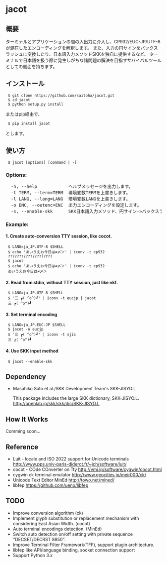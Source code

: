 
jacot
=====

概要
--------
 ターミナルとアプリケーションの間の入出力に介入し、CP932/EUC-JP/UTF-8が混在したエンコーディングを解釈します。
 また、入力の円サインをバックスラッシュに変換したり、日本語入力メソッドSKKを独自に提供するなど、
 ターミナルで日本語を扱う際に発生しがちな諸問題の解決を目指すサバイバルツールとしての側面を持ちます。

インストール
------------

```
 $ git clone https://github.com/saitoha/jacot.git
 $ cd jacot
 $ python setup.py install
```

またはpip経由で、

```
 $ pip install jacot
```

とします。

使い方
------

```
 $ jacot [options] [command | -]
```

### Options:
<pre>
  -h, --help            ヘルプメッセージを出力します。 
  -t TERM, --term=TERM  環境変数TERMを上書きします。
  -l LANG, --lang=LANG  環境変数LANGを上書きします。
  -o ENC, --outenc=ENC  出力エンコーディングを設定します。 
  -s, --enable-skk      SKK日本語入力メソッド、円サイン->バックスラッシュ変換を有効にします。 
</pre>

### Example:

#### 1. Create auto-conversion TTY session, like cocot.

```
 $ LANG=ja_JP.UTF-8 $SHELL
 $ echo 'あいうえお今日は≠〆＞' | iconv -t cp932
 ???????????????́??Y??
 $ jacot
 $ echo 'あいうえお今日は≠〆＞' | iconv -t cp932
 あいうえお今日は≠〆＞
```

#### 2. Read from stdin, without TTY session, just like nkf.

```
 $ LANG=ja_JP.UTF-8 $SHELL
 $ '三 ┏( ^o^)┛' | iconv -t eucjp | jacot
 三 ┏( ^o^)┛
```

#### 3. Set terminal encoding

```
 $ LANG=ja_JP.EUC-JP $SHELL
 $ jacot -o eucjp
 $ '三 ┏( ^o^)┛' | iconv -t sjis
 三 ┏( ^o^)┛
```

#### 4. Use SKK input method

```
 $ jacot --enable-skk
```

Dependency
----------
 - Masahiko Sato et al./SKK Development Team's SKK-JISYO.L

   This package includes the large SKK dictionary, SKK-JISYO.L.
   http://openlab.jp/skk/skk/dic/SKK-JISYO.L

How It Works
------------
Comming soon...

Reference
---------
 - Luit - locale and ISO 2022 support for Unicode terminals http://www.pps.univ-paris-diderot.fr/~jch/software/luit/
 - cocot - COde COnverter on Tty http://vmi.jp/software/cygwin/cocot.html
 - cygwin ck terminal emulator http://www.geocities.jp/meir000/ck/ 
 - Unicode Text Editor MinEd http://towo.net/mined/
 - libfep https://github.com/ueno/libfep

TODO
-----
 - Improve conversion algorithm (ck)
 - Implement glyph substitution or replacement mechanism with considering East Asian Width. (cocot)
 - Auto terminal encodings detection. (MinEd)
 - Switch auto detection on/off setting with private sequence "DECSET/DECRST 8850".
 - Improve Terminal Filter Framework(TFF), support plugin architecture.
 - libfep like API/language binding, socket connection support
 - Support Python 3.x


